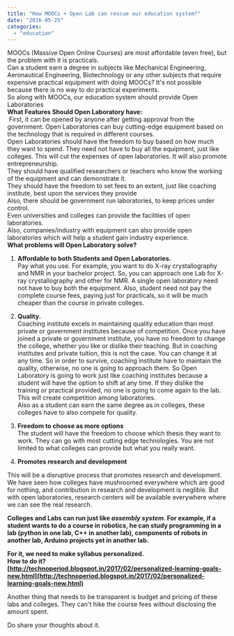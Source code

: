 ```yaml
---
title: "How MOOCs + Open Lab can rescue our education system?"
date: "2016-05-25"
categories: 
  - "education"
---
```


MOOCs (Massive Open Online Courses) are most affordable (even free), but the problem with it is practicals.  
Can a student earn a degree in subjects like Mechanical Engineering, Aeronautical Engineering, Biotechnology or any other subjects that require expensive practical equipment with doing MOOCs? It's not possible because there is no way to do practical experiments.  
So along with MOOCs, our education system should provide Open Laboratories  
**What Features Should Open Laboratory have:**  
 First, it can be opened by anyone after getting approval from the government. Open Laboratories can buy cutting-edge equipment based on the technology that is required in different courses.  
Open Laboratories should have the freedom to buy based on how much they want to spend. They need not have to buy all the equipment, just like colleges. This will cut the expenses of open laboratories. It will also promote entrepreneurship.  
They should have qualified researchers or teachers who know the working of the equipment and can demonstrate it.  
They should have the freedom to set fees to an extent, just like coaching institute, best upon the services they provide  
Also, there should be government run laboratories, to keep prices under control.  
Even universities and colleges can provide the facilities of open laboratories.  
Also, companies/industry with equipment can also provide open laboratories which will help a student gain industry experience.  
**What problems will Open Laboratory solve?**  
1) **Affordable to both Students and Open Laboratories.**  
Pay what you use. For example, you want to do X-ray crystallography and NMR in your bachelor project. So, you can approach one Lab for X-ray crystallography and other for NMR. A single open laboratory need not have to buy both the equipment. Also, student need not pay the complete course fees, paying just for practicals, so it will be much cheaper than the course in private colleges.  
2) **Quality.**  
Coaching institute excels in maintaining quality education than most private or government institutes because of competition. Once you have joined a private or government institute, you have no freedom to change the college, whether you like or dislike their teaching. But in coaching institutes and private tuition, this is not the case. You can change it at any time. So in order to survive, coaching institute have to maintain the quality, otherwise, no one is going to approach them. So Open Laboratory is going to work just like coaching institutes because a student will have the option to shift at any time. If they dislike the training or practical provided, no one is going to come again to the lab. This will create competition among laboratories.  
Also as a student can earn the same degree as in colleges, these colleges have to also compete for quality.  
3) **Freedom to choose as more options**  
The student will have the freedom to choose which thesis they want to work. They can go with most cutting edge technologies. You are not limited to what colleges can provide but what you really want.  

4) **Promotes research and development**

This will be a disruptive process that promotes research and development. We have seen how colleges have mushroomed everywhere which are good for nothing, and contribution in research and development is neglible. But with open laboratories, research centers will be available everywhere where we can see the real research.

**Colleges and Labs can run just like _assembly system_. For example, if a student wants to do a course in robotics, he can study programming in a lab (python in one lab, C++ in another lab), components of robots in another lab, Arduino projects yet in another lab.**   
  
**For it, we need to make syllabus personalized.**   
**How to do it?**  
**[http://technoperiod.blogspot.in/2017/02/personalized-learning-goals-new.html](http://technoperiod.blogspot.in/2017/02/personalized-learning-goals-new.html)**  
  
Another thing that needs to be transparent is budget and pricing of these labs and colleges. They can't hike the course fees without disclosing the amount spent.  
  
Do share your thoughts about it.
